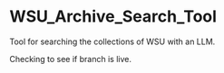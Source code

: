 # WSU_Archive_Search_Tool
Tool for searching the collections of WSU with an LLM.

Checking to see if branch is live.